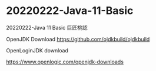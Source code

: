 # 20220222-Java-11-Basic 
20220222-Java 11 Basic 巨匠桃認

OpenJDK Download
https://github.com/ojdkbuild/ojdkbuild


OpenLoginJDK download

https://www.openlogic.com/openjdk-downloads
